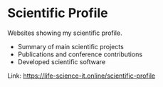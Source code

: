 # Scientific Profile

Websites showing my scientific profile.
- Summary of main scientific projects
- Publications and conference contributions
- Developed scientific software

Link: https://life-science-it.online/scientific-profile
